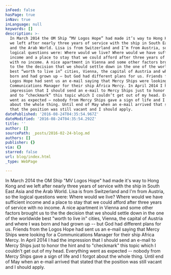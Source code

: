 ```yaml
---
inFeed: false
hasPage: true
inNav: true
inLanguage: null
keywords: []
description: >-
  In March 2014 the OM Ship “MV Logos Hope” had made it’s way to Hong Kong and
  we left after nearly three years of service with the ship in South East Asia
  and the Arab World. Lisa is from Switzerland and I’m from Austria, so the
  logical questions were: Where would we live? Where would we have sufficient
  income and a place to stay that we could afford after three years of service
  with no income. A nice apartment in Vienna and some other factors brought us
  to the the decision that we should settle down in the one of the worldwide
  best “worth to live in” cities, Vienna, the capital of Austria and where I was
  born and had grown up – but God had different plans for us. Friends from the
  Logos Hope had sent us an e-mail saying that Mercy Ships were looking for a
  Communications Manager for their ship Africa Mercy. In April 2014 I had the
  impression that I should send an e-mail to Mercy Ships just to honor the hint
  and to “checkmark” this topic which I couldn’t get out of my head. Everything
  went as expected – nobody from Mercy Ships gave a sign of life and I forgot
  about the whole thing. Until end of May when an e-mail arrived that stated
  that the position was still vacant and I should apply. 
datePublished: '2016-08-24T04:35:54.967Z'
dateModified: '2016-08-24T04:35:54.292Z'
title: ''
author: []
sourcePath: _posts/2016-02-24-blog.md
authors: []
publisher: {}
via: {}
starred: false
url: blog/index.html
_type: WebPage

---
```

In March 2014 the OM Ship "MV Logos Hope" had made it's way to Hong Kong and we left after nearly three years of service with the ship in South East Asia and the Arab World. Lisa is from Switzerland and I'm from Austria, so the logical questions were: Where would we live? Where would we have sufficient income and a place to stay that we could afford after three years of service with no income. A nice apartment in Vienna and some other factors brought us to the the decision that we should settle down in the one of the worldwide best "worth to live in" cities, Vienna, the capital of Austria and where I was born and had grown up -- but God had different plans for us. Friends from the Logos Hope had sent us an e-mail saying that Mercy Ships were looking for a Communications Manager for their ship Africa Mercy. In April 2014 I had the impression that I should send an e-mail to Mercy Ships just to honor the hint and to "checkmark" this topic which I couldn't get out of my head. Everything went as expected -- nobody from Mercy Ships gave a sign of life and I forgot about the whole thing. Until end of May when an e-mail arrived that stated that the position was still vacant and I should apply.